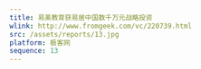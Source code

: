 ```yaml
---
title: 易美教育获易居中国数千万元战略投资
wlink: http://www.fromgeek.com/vc/220739.html
src: /assets/reports/13.jpg
platform: 极客网
sequence: 13
---
```


